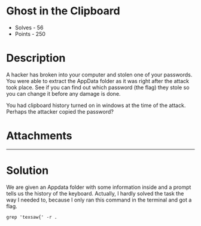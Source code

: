 # Ghost in the Clipboard
- Solves - 56
- Points - 250
#
# Description
A hacker has broken into your computer and stolen one of your passwords. 
You were able to extract the AppData folder as it was right after the attack took place. 
See if you can find out which password (the flag) they stole so you can change it before any damage is done.

You had clipboard history turned on in windows at the time of the attack. Perhaps the attacker copied the password? 

# Attachments
-----
# Solution
We are given an Appdata folder with some information inside and a prompt tells us the history of the keyboard.
Actually, I hardly solved the task the way I needed to, because I only ran this command in the terminal and got a flag.

`grep 'texsaw{' -r .`
